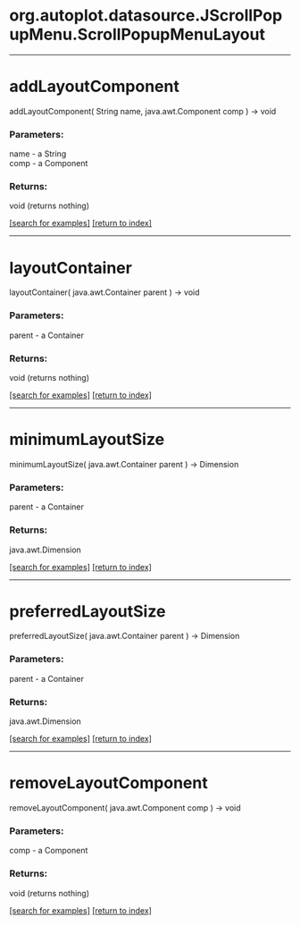 # org.autoplot.datasource.JScrollPopupMenu.ScrollPopupMenuLayout



***
<a name="addLayoutComponent"></a>
# addLayoutComponent
addLayoutComponent( String name, java.awt.Component comp ) &rarr; void



### Parameters:
name - a String
<br>comp - a Component

### Returns:
void (returns nothing)


<a href="https://github.com/autoplot/dev/search?q=addLayoutComponent&unscoped_q=addLayoutComponent">[search for examples]</a>
<a href="https://github.com/autoplot/documentation/blob/master/javadoc/index-all.md">[return to index]</a>

***
<a name="layoutContainer"></a>
# layoutContainer
layoutContainer( java.awt.Container parent ) &rarr; void



### Parameters:
parent - a Container

### Returns:
void (returns nothing)


<a href="https://github.com/autoplot/dev/search?q=layoutContainer&unscoped_q=layoutContainer">[search for examples]</a>
<a href="https://github.com/autoplot/documentation/blob/master/javadoc/index-all.md">[return to index]</a>

***
<a name="minimumLayoutSize"></a>
# minimumLayoutSize
minimumLayoutSize( java.awt.Container parent ) &rarr; Dimension



### Parameters:
parent - a Container

### Returns:
java.awt.Dimension


<a href="https://github.com/autoplot/dev/search?q=minimumLayoutSize&unscoped_q=minimumLayoutSize">[search for examples]</a>
<a href="https://github.com/autoplot/documentation/blob/master/javadoc/index-all.md">[return to index]</a>

***
<a name="preferredLayoutSize"></a>
# preferredLayoutSize
preferredLayoutSize( java.awt.Container parent ) &rarr; Dimension



### Parameters:
parent - a Container

### Returns:
java.awt.Dimension


<a href="https://github.com/autoplot/dev/search?q=preferredLayoutSize&unscoped_q=preferredLayoutSize">[search for examples]</a>
<a href="https://github.com/autoplot/documentation/blob/master/javadoc/index-all.md">[return to index]</a>

***
<a name="removeLayoutComponent"></a>
# removeLayoutComponent
removeLayoutComponent( java.awt.Component comp ) &rarr; void



### Parameters:
comp - a Component

### Returns:
void (returns nothing)


<a href="https://github.com/autoplot/dev/search?q=removeLayoutComponent&unscoped_q=removeLayoutComponent">[search for examples]</a>
<a href="https://github.com/autoplot/documentation/blob/master/javadoc/index-all.md">[return to index]</a>

